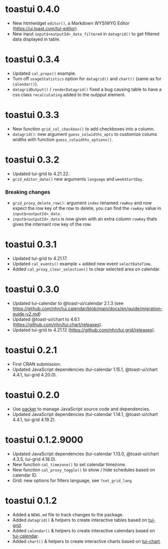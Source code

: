 # toastui 0.4.0

* New htmlwidget `editor()`, a Markdown WYSIWYG Editor (https://ui.toast.com/tui-editor).
* New input `input$<outputId>_data_filtered` in `datagrid()` to get filtered data displayed in table.



# toastui 0.3.4

* Updated `cal_props()` example.
* Turn off `usageStatistics` option for `datagrid()` and `chart()` (same as for `calendar()`).
* `datagridOutput()` / `renderDatagrid()` fixed a bug causing table to have a css class `recalculating` added to the outpput element.



# toastui 0.3.3

* New function `grid_col_checkbox()` to add checkboxes into a column.
* `datagrid()`: new argument `guess_colwidths_opts` to customize colums widths with function `guess_colwidths_options()`.



# toastui 0.3.2

* Updated tui-grid to 4.21.22.
* `grid_editor_date()` new arguments `language` and `weekStartDay`.

### Breaking changes

* `grid_proxy_delete_row()`: argument `index` renamed `rowKey` and now expect the row key of the row to delete, you can find the `rowKey` value in `input$<outputId>_data`.
* `input$<outputId>_data` is now given with an extra column `rowKey` thats gives the internant row key of the row.



# toastui 0.3.1

* Updated tui-grid to 4.21.17.
* Updated `cal_events()` example + added new event `selectDateTime`.
* Added `cal_proxy_clear_selection()` to clear selected area on calendar. 



# toastui 0.3.0

* Updated tui-calendar to @toast-ui/calendar 2.1.3 (see https://github.com/nhn/tui.calendar/blob/main/docs/en/guide/migration-guide-v2.md)
* Updated @toast-ui/chart to 4.6.1 (https://github.com/nhn/tui.chart/releases).
* Updated tui-grid to 4.21.12 (https://github.com/nhn/tui.grid/releases).



# toastui 0.2.1

* First CRAN submission.
* Updated JavaScript dependencies (tui-calendar 1.15.1, @toast-ui/chart 4.4.1, tui-grid 4.20.0).



# toastui 0.2.0

* Use [packer](https://github.com/JohnCoene/packer) to manage JavaScript source code and dependencies.
* Updated JavaScript dependencies (tui-calendar 1.14.1, @toast-ui/chart 4.4.1, tui-grid 4.19.2).



# toastui 0.1.2.9000

* Updated JavaScript dependencies (tui-calendar 1.13.0, @toast-ui/chart 4.3.5, tui-grid 4.18.0).
* New function `cal_timezone()` to set calendar timezone.
* New function `cal_proxy_toggle()` to show / hide schedules based on calendar ID.
* Grid: new options for filters language, see `?set_grid_lang`



# toastui 0.1.2

* Added a `NEWS.md` file to track changes to the package.
* Added `datagrid()` & helpers to create interactive tables based on [tui-grid](https://ui.toast.com/tui-grid/).
* Added `calendar()` & helpers to create interactive calendars based on [tui-calendar](https://ui.toast.com/tui-calendar/).
* Added `chart()` & helpers to create interactive charts based on [tui-chart](https://ui.toast.com/tui-chart/).
